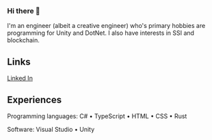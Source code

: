 ### Hi there 👋
I'm an engineer (albeit a creative engineer) who's primary hobbies are programming for Unity and DotNet.  I also have interests in SSI and blockchain.

## Links
[Linked In](https://www.linkedin.com/in/mattraffel/)  

## Experiences
Programming languages: C# • TypeScript • HTML • CSS • Rust

Software: Visual Studio • Unity


<!--
**tatmanblue/tatmanblue** is a ✨ _special_ ✨ repository because its `README.md` (this file) appears on your GitHub profile.

Here are some ideas to get you started:

- 🔭 I’m currently working on ...
- 🌱 I’m currently learning ...
- 👯 I’m looking to collaborate on ...
- 🤔 I’m looking for help with ...
- 💬 Ask me about ...
- 📫 How to reach me: ...
- 😄 Pronouns: ...
- ⚡ Fun fact: ...
-->
